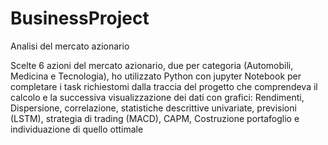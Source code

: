 # BusinessProject
Analisi del mercato azionario

Scelte 6 azioni del mercato azionario, due per categoria (Automobili, Medicina e Tecnologia), ho utilizzato Python con jupyter Notebook per completare i task richiestomi dalla traccia del progetto che comprendeva il calcolo e la successiva visualizzazione dei dati con grafici:
Rendimenti, Dispersione, correlazione, statistiche descrittive univariate, previsioni (LSTM), strategia di trading (MACD), CAPM, Costruzione portafoglio e individuazione di quello ottimale
